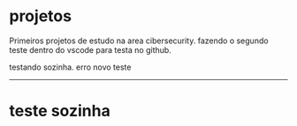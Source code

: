 # projetos
Primeiros projetos de estudo na area cibersecurity.
fazendo o segundo teste dentro do vscode para testa no github.

testando sozinha. erro
novo teste
_______________

# teste sozinha
